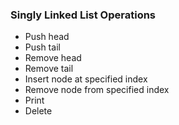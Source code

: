 ### Singly Linked List Operations

- Push head
- Push tail
- Remove head
- Remove tail
- Insert node at specified index
- Remove node from specified index
- Print
- Delete
